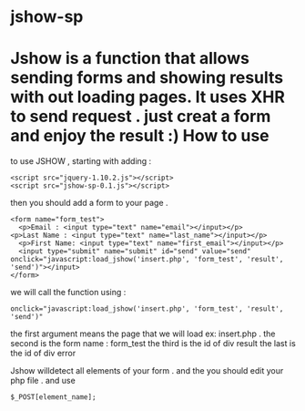 jshow-sp
========

Jshow is a function that allows sending forms and showing results with out loading pages. It uses XHR to send request . just creat a form and enjoy the result :)
How to use 
========
to use JSHOW , starting with adding :

	<script src="jquery-1.10.2.js"></script>
	<script src="jshow-sp-0.1.js"></script>
	
then you should add a form to your page .

    <form name="form_test">
	  <p>Email : <input type="text" name="email"></input></p>
    <p>Last Name : <input type="text" name="last_name"></input></p>
	  <p>First Name: <input type="text" name="first_email"></input></p>
	  <input type="submit" name="submit" id="send" value="send" onclick="javascript:load_jshow('insert.php', 'form_test', 'result', 'send')"></input> 
    </form> 
    
we will call the function using : 

    onclick="javascript:load_jshow('insert.php', 'form_test', 'result', 'send')"
    
the first argument means the page that we will load ex: insert.php .
the second is the form name : form_test
the third is the id of div result
the last is the id of div error

Jshow willdetect all elements of your form . and the you should edit your php file . and use

    $_POST[element_name];
    
    
    
